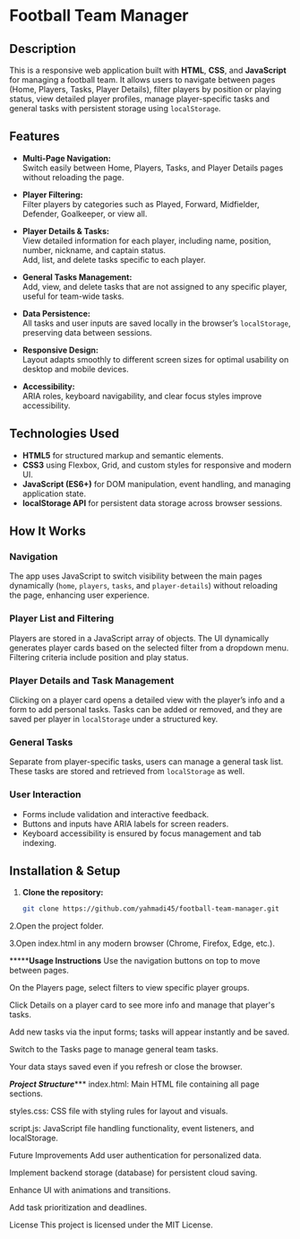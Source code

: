 # Football Team Manager

## Description
This is a responsive web application built with **HTML**, **CSS**, and **JavaScript** for managing a football team. It allows users to navigate between pages (Home, Players, Tasks, Player Details), filter players by position or playing status, view detailed player profiles, manage player-specific tasks and general tasks with persistent storage using `localStorage`.

## Features

- **Multi-Page Navigation:**  
  Switch easily between Home, Players, Tasks, and Player Details pages without reloading the page.

- **Player Filtering:**  
  Filter players by categories such as Played, Forward, Midfielder, Defender, Goalkeeper, or view all.

- **Player Details & Tasks:**  
  View detailed information for each player, including name, position, number, nickname, and captain status.  
  Add, list, and delete tasks specific to each player.

- **General Tasks Management:**  
  Add, view, and delete tasks that are not assigned to any specific player, useful for team-wide tasks.

- **Data Persistence:**  
  All tasks and user inputs are saved locally in the browser’s `localStorage`, preserving data between sessions.

- **Responsive Design:**  
  Layout adapts smoothly to different screen sizes for optimal usability on desktop and mobile devices.

- **Accessibility:**  
  ARIA roles, keyboard navigability, and clear focus styles improve accessibility.

## Technologies Used

- **HTML5** for structured markup and semantic elements.  
- **CSS3** using Flexbox, Grid, and custom styles for responsive and modern UI.  
- **JavaScript (ES6+)** for DOM manipulation, event handling, and managing application state.  
- **localStorage API** for persistent data storage across browser sessions.

## How It Works

### Navigation  
The app uses JavaScript to switch visibility between the main pages dynamically (`home`, `players`, `tasks`, and `player-details`) without reloading the page, enhancing user experience.

### Player List and Filtering  
Players are stored in a JavaScript array of objects. The UI dynamically generates player cards based on the selected filter from a dropdown menu. Filtering criteria include position and play status.

### Player Details and Task Management  
Clicking on a player card opens a detailed view with the player’s info and a form to add personal tasks. Tasks can be added or removed, and they are saved per player in `localStorage` under a structured key.

### General Tasks  
Separate from player-specific tasks, users can manage a general task list. These tasks are stored and retrieved from `localStorage` as well.

### User Interaction  
- Forms include validation and interactive feedback.  
- Buttons and inputs have ARIA labels for screen readers.  
- Keyboard accessibility is ensured by focus management and tab indexing.

## Installation & Setup

1. **Clone the repository:**

   ```bash
   git clone https://github.com/yahmadi45/football-team-manager.git
2.Open the project folder.

3.Open index.html in any modern browser (Chrome, Firefox, Edge, etc.).

*********Usage Instructions****
Use the navigation buttons on top to move between pages.

On the Players page, select filters to view specific player groups.

Click Details on a player card to see more info and manage that player's tasks.

Add new tasks via the input forms; tasks will appear instantly and be saved.

Switch to the Tasks page to manage general team tasks.

Your data stays saved even if you refresh or close the browser.

*********Project Structure************
index.html: Main HTML file containing all page sections.

styles.css: CSS file with styling rules for layout and visuals.

script.js: JavaScript file handling functionality, event listeners, and localStorage.

Future Improvements
Add user authentication for personalized data.

Implement backend storage (database) for persistent cloud saving.

Enhance UI with animations and transitions.

Add task prioritization and deadlines.

License
This project is licensed under the MIT License.


